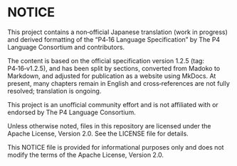 # NOTICE

This project contains a non‑official Japanese translation (work in progress) and derived formatting of the “P4‑16 Language Specification” by The P4 Language Consortium and contributors.

The content is based on the official specification version 1.2.5 (tag: P4‑16‑v1.2.5), and has been split by sections, converted from Madoko to Markdown, and adjusted for publication as a website using MkDocs. At present, many chapters remain in English and cross‑references are not fully resolved; translation is ongoing.

This project is an unofficial community effort and is not affiliated with or endorsed by The P4 Language Consortium.

Unless otherwise noted, files in this repository are licensed under the Apache License, Version 2.0. See the LICENSE file for details.

This NOTICE file is provided for informational purposes only and does not modify the terms of the Apache License, Version 2.0.

